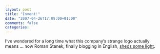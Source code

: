 ```yaml
---
layout: post
title: "Invent!"
date: "2007-04-26T17:09:00+01:00"
comments: false
categories: 
---
```


<p>I&#8217;ve wondered for a long time what this company&#8217;s strange logo actually means &#8230; now Roman Stanek, finally blogging in English, <a href="http://romanstanek.blogspot.com/2007/04/invent.html">sheds some light</a>.</p>


